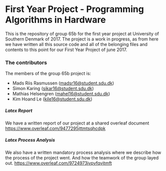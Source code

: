 # First Year Project - Programming Algorithms in Hardware
This is the repository of group 65b for the first year project at University of Southern Denmark of 2017.
The project is a work in progress, as from here we have written all this source code and all of the belonging files and contents to this point for our First Year Project of june 2017.

### The contributors 
The members of the group 65b project is:
* Mads Riis Rasmussen   (madsr16@student.sdu.dk)
* Simon Karing          (sikar16@student.sdu.dk)
* Mathias Helsengren    (mahel16@student.sdu.dk)
* Kim Hoand Le          (kile16@student.sdu.dk)

##### Latex Report
We have a written report of our project at a shared overleaf document
https://www.overleaf.com/9477295jttmtsqhcdpk

##### Latex Process Analysis
We also have a written mandatory process analysis where we describe how the process of the project went. And how the teamwork of the group layed out.
https://www.overleaf.com/9724973jvpvfqvjtmft

